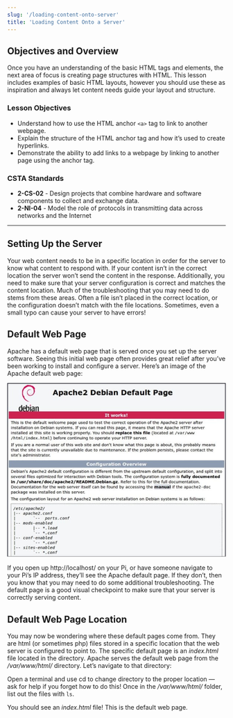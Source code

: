 ```yaml
---
slug: '/loading-content-onto-server'
title: 'Loading Content Onto a Server'
---
```


## Objectives and Overview

Once you have an understanding of the basic HTML tags and elements, the next area of focus is creating page structures with HTML. This lesson includes examples of basic HTML layouts, however you should use these as inspiration and always let content needs guide your layout and structure.

### Lesson Objectives

- Understand how to use the HTML anchor `<a>` tag to link to another webpage.
- Explain the structure of the HTML anchor tag and how it’s used to create hyperlinks.
- Demonstrate the ability to add links to a webpage by linking to another page using the anchor tag.

### CSTA Standards

- **2-CS-02** - Design projects that combine hardware and software components to collect and exchange data.
- **2-NI-04** - Model the role of protocols in transmitting data across networks and the Internet

---

## Setting Up the Server

Your web content needs to be in a specific location in order for the server to know what content to respond with. If your content isn’t in the correct location the server won’t send the content in the response. Additionally, you need to make sure that your server configuration is correct and matches the content location. Much of the troubleshooting that you may need to do stems from these areas. Often a file isn’t placed in the correct location, or the configuration doesn’t match with the file locations. Sometimes, even a small typo can cause your server to have errors!

## Default Web Page

Apache has a default web page that is served once you set up the server software. Seeing this initial web page often provides great relief after you’ve been working to install and configure a server. Here’s an image of the Apache default web page:

![Apache2 Debian Default Page](../images/apache-default-page.jpg)

If you open up http://localhost/ on your Pi, or have someone navigate to your Pi’s IP address, they’ll see the Apache default page. If they don’t, then you know that you may need to do some additional troubleshooting. The default page is a good visual checkpoint to make sure that your server is correctly serving content.

## Default Web Page Location

You may now be wondering where these default pages come from. They are html (or sometimes php) files stored in a specific location that the web server is configured to point to. The specific default page is an _index.html_ file located in the directory. Apache serves the default web page from the _/var/www/html/_ directory. Let’s navigate to that directory:

Open a terminal and use cd to change directory to the proper location — ask for help if you forget how to do this!
Once in the _/var/www/html/_ folder, list out the files with `ls`.

You should see an _index.html_ file! This is the default web page.
